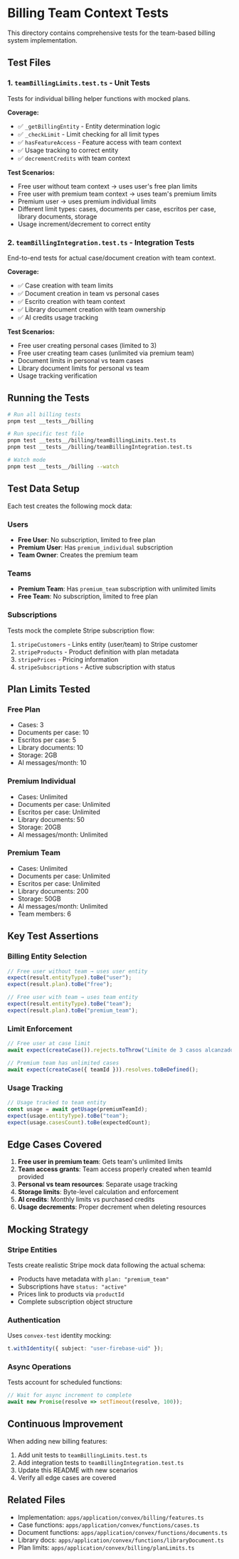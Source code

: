# Billing Team Context Tests

This directory contains comprehensive tests for the team-based billing system implementation.

## Test Files

### 1. `teamBillingLimits.test.ts` - Unit Tests
Tests for individual billing helper functions with mocked plans.

**Coverage:**
- ✅ `_getBillingEntity` - Entity determination logic
- ✅ `_checkLimit` - Limit checking for all limit types
- ✅ `hasFeatureAccess` - Feature access with team context
- ✅ Usage tracking to correct entity
- ✅ `decrementCredits` with team context

**Test Scenarios:**
- Free user without team context → uses user's free plan limits
- Free user with premium team context → uses team's premium limits
- Premium user → uses premium individual limits
- Different limit types: cases, documents per case, escritos per case, library documents, storage
- Usage increment/decrement to correct entity

### 2. `teamBillingIntegration.test.ts` - Integration Tests
End-to-end tests for actual case/document creation with team context.

**Coverage:**
- ✅ Case creation with team limits
- ✅ Document creation in team vs personal cases
- ✅ Escrito creation with team context
- ✅ Library document creation with team ownership
- ✅ AI credits usage tracking

**Test Scenarios:**
- Free user creating personal cases (limited to 3)
- Free user creating team cases (unlimited via premium team)
- Document limits in personal vs team cases
- Library document limits for personal vs team
- Usage tracking verification

## Running the Tests

```bash
# Run all billing tests
pnpm test __tests__/billing

# Run specific test file
pnpm test __tests__/billing/teamBillingLimits.test.ts
pnpm test __tests__/billing/teamBillingIntegration.test.ts

# Watch mode
pnpm test __tests__/billing --watch
```

## Test Data Setup

Each test creates the following mock data:

### Users
- **Free User**: No subscription, limited to free plan
- **Premium User**: Has `premium_individual` subscription
- **Team Owner**: Creates the premium team

### Teams
- **Premium Team**: Has `premium_team` subscription with unlimited limits
- **Free Team**: No subscription, limited to free plan

### Subscriptions
Tests mock the complete Stripe subscription flow:
1. `stripeCustomers` - Links entity (user/team) to Stripe customer
2. `stripeProducts` - Product definition with plan metadata
3. `stripePrices` - Pricing information
4. `stripeSubscriptions` - Active subscription with status

## Plan Limits Tested

### Free Plan
- Cases: 3
- Documents per case: 10
- Escritos per case: 5
- Library documents: 10
- Storage: 2GB
- AI messages/month: 10

### Premium Individual
- Cases: Unlimited
- Documents per case: Unlimited
- Escritos per case: Unlimited
- Library documents: 50
- Storage: 20GB
- AI messages/month: Unlimited

### Premium Team
- Cases: Unlimited
- Documents per case: Unlimited
- Escritos per case: Unlimited
- Library documents: 200
- Storage: 50GB
- AI messages/month: Unlimited
- Team members: 6

## Key Test Assertions

### Billing Entity Selection
```typescript
// Free user without team → uses user entity
expect(result.entityType).toBe("user");
expect(result.plan).toBe("free");

// Free user with team → uses team entity
expect(result.entityType).toBe("team");
expect(result.plan).toBe("premium_team");
```

### Limit Enforcement
```typescript
// Free user at case limit
await expect(createCase()).rejects.toThrow("Límite de 3 casos alcanzado");

// Premium team has unlimited cases
await expect(createCase({ teamId })).resolves.toBeDefined();
```

### Usage Tracking
```typescript
// Usage tracked to team entity
const usage = await getUsage(premiumTeamId);
expect(usage.entityType).toBe("team");
expect(usage.casesCount).toBe(expectedCount);
```

## Edge Cases Covered

1. **Free user in premium team**: Gets team's unlimited limits
2. **Team access grants**: Team access properly created when teamId provided
3. **Personal vs team resources**: Separate usage tracking
4. **Storage limits**: Byte-level calculation and enforcement
5. **AI credits**: Monthly limits vs purchased credits
6. **Usage decrements**: Proper decrement when deleting resources

## Mocking Strategy

### Stripe Entities
Tests create realistic Stripe mock data following the actual schema:
- Products have metadata with `plan: "premium_team"`
- Subscriptions have `status: "active"`
- Prices link to products via `productId`
- Complete subscription object structure

### Authentication
Uses `convex-test` identity mocking:
```typescript
t.withIdentity({ subject: "user-firebase-uid" });
```

### Async Operations
Tests account for scheduled functions:
```typescript
// Wait for async increment to complete
await new Promise(resolve => setTimeout(resolve, 100));
```

## Continuous Improvement

When adding new billing features:
1. Add unit tests to `teamBillingLimits.test.ts`
2. Add integration tests to `teamBillingIntegration.test.ts`
3. Update this README with new scenarios
4. Verify all edge cases are covered

## Related Files

- Implementation: `apps/application/convex/billing/features.ts`
- Case functions: `apps/application/convex/functions/cases.ts`
- Document functions: `apps/application/convex/functions/documents.ts`
- Library docs: `apps/application/convex/functions/libraryDocument.ts`
- Plan limits: `apps/application/convex/billing/planLimits.ts`

